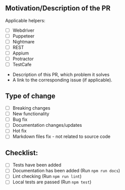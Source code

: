 ## Motivation/Description of the PR

Applicable helpers:

- [ ] Webdriver
- [ ] Puppeteer
- [ ] Nightmare
- [ ] REST
- [ ] Appium
- [ ] Protractor
- [ ] TestCafe

- Description of this PR, which problem it solves
- A link to the corresponding issue (if applicable).

## Type of change

- [ ] Breaking changes
- [ ] New functionality
- [ ] Bug fix
- [ ] Documentation changes/updates
- [ ] Hot fix
- [ ] Markdown files fix - not related to source code

## Checklist:

<!--- Go over all the following points, and put an `x` in all the boxes that apply. -->
<!--- If you're unsure about any of these, don't hesitate to ask. We're here to help! -->
- [ ] Tests have been added
- [ ] Documentation has been added (Run `npm run docs`)
- [ ] Lint checking (Run `npm run lint`)
- [ ] Local tests are passed (Run `npm test`)